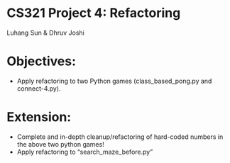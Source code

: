 # CS321 Project 4: Refactoring
Luhang Sun & Dhruv Joshi 


# Objectives:
- Apply refactoring to two Python games (class_based_pong.py and connect-4.py).


# Extension:

- Complete and in-depth cleanup/refactoring of hard-coded numbers in the above two python games!
-  Apply refactoring to “search_maze_before.py”


